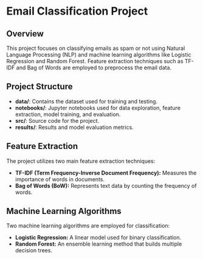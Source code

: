 
 # Email Classification Project

## Overview
This project focuses on classifying emails as spam or not using Natural Language Processing (NLP) and machine learning algorithms like Logistic Regression and Random Forest. Feature extraction techniques such as TF-IDF and Bag of Words are employed to preprocess the email data.

## Project Structure
- **data/**: Contains the dataset used for training and testing.
- **notebooks/**: Jupyter notebooks used for data exploration, feature extraction, model training, and evaluation.
- **src/**: Source code for the project.
- **results/**: Results and model evaluation metrics.

## Feature Extraction
The project utilizes two main feature extraction techniques:
- **TF-IDF (Term Frequency-Inverse Document Frequency):** Measures the importance of words in documents.
- **Bag of Words (BoW):** Represents text data by counting the frequency of words.

## Machine Learning Algorithms
Two machine learning algorithms are employed for classification:
- **Logistic Regression:** A linear model used for binary classification.
- **Random Forest:** An ensemble learning method that builds multiple decision trees.
